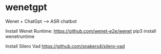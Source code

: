 # wenetgpt
Wenet + ChatGpt --> ASR chatbot

Install Wenet Runtime: 
https://github.com/wenet-e2e/wenet
pip3 install wenetruntime

Install Silero Vad 
https://github.com/snakers4/silero-vad
